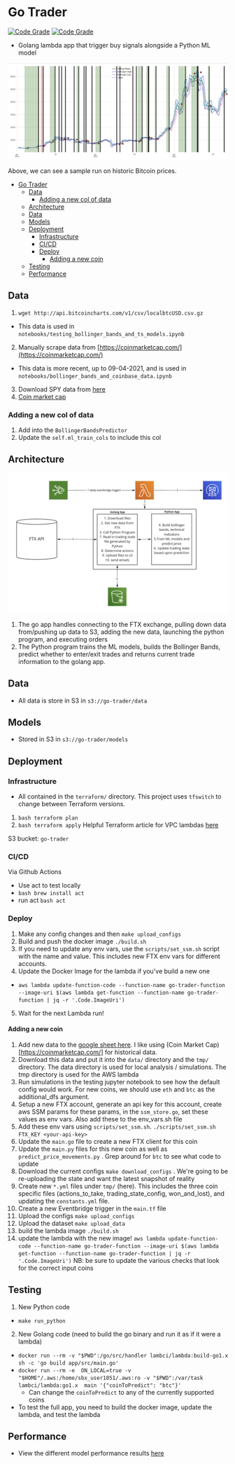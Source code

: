 
# Go Trader

[![Code Grade](https://api.codiga.io/project/30096/score/svg)](https://www.codiga.io)
[![Code Grade](https://api.codiga.io/project/30096/status/svg)](https://www.codiga.io)


- Golang lambda app that trigger buy signals alongside a Python ML model

![bollinger](media/bollinger.png)

Above, we can see a sample run on historic Bitcoin prices.

- [Go Trader](#go-trader)
  - [Data](#data)
    - [Adding a new col of data](#adding-a-new-col-of-data)
  - [Architecture](#architecture)
  - [Data](#data-1)
  - [Models](#models)
  - [Deployment](#deployment)
    - [Infrastructure](#infrastructure)
    - [CI/CD](#cicd)
    - [Deploy](#deploy)
      - [Adding a new coin](#adding-a-new-coin)
  - [Testing](#testing)
  - [Performance](#performance)

## Data

1. `wget http://api.bitcoincharts.com/v1/csv/localbtcUSD.csv.gz`
- This data is used in `notebooks/testing_bollinger_bands_and_ts_models.ipynb`
2. Manually scrape data from [https://coinmarketcap.com/](https://coinmarketcap.com/)
- This data is more recent, up to 09-04-2021, and is used in `notebooks/bollinger_bands_and_coinbase_data.ipynb`
3. Download SPY data from [here](https://www.nasdaq.com/market-activity/funds-and-etfs/spy/historical)
4. [Coin market cap ](https://coinmarketcap.com/)

### Adding a new col of data

1. Add into the `BollingerBandsPredictor`
2. Update the `self.ml_train_cols` to include this col

## Architecture

![atchitecture](media/architecture.png)

1. The go app handles connecting to the FTX exchange, pulling down data from/pushing up data to  S3, adding the new data, launching the python program, and executing orders
2. The Python program trains the ML models, builds the Bollinger Bands, predict whether to enter/exit trades and returns current trade information to the golang app.

## Data

- All data is store in S3 in `s3://go-trader/data`

## Models

- Stored in S3 in `s3://go-trader/models`

## Deployment

### Infrastructure

- All contained in the `terraform/` directory. This project uses   `tfswitch` to change between Terraform versions.
1. `bash terraform plan`
2. `bash terraform apply`
Helpful Terraform article for VPC lambdas [here](https://www.maxivanov.io/deploy-aws-lambda-to-vpc-with-terraform/)

S3 bucket: `go-trader`


### CI/CD

Via Github Actions
- Use act to test locally
- `bash brew install act`
- run act `bash act`

### Deploy

1. Make any config changes and then `make upload_configs`
2. Build and push the docker image `./build.sh`
3. If you need to update any env vars, use the `scripts/set_ssm.sh` script with the name and value. This includes new FTX env vars for different accounts.
4. Update the Docker Image for the lambda if you've build a new one
- `aws lambda update-function-code --function-name go-trader-function --image-uri $(aws lambda get-function --function-name go-trader-function | jq -r '.Code.ImageUri')`
5. Wait for the next Lambda run!

#### Adding a new coin

1. Add new data to the [google sheet here](https://docs.google.com/spreadsheets/d/1fBvirRK7m17jYj0t1yO6Jagq_aFjQvJ5EApnHOZQz20/edit#gid=114347281). I like using (Coin Market Cap)[https://coinmarketcap.com/] for historical data.
2. Download this data and put it into the `data/` directory and the `tmp/` directory. The data directory is used for local analysis / simulations. The tmp directory is used for the AWS lambda
3. Run simulations in the testing jupyter notebook to see how the default config would work. For new coins, we should use `eth` and `btc` as the additional_dfs argument.
4. Setup a new FTX account, generate an api key for this account, create aws SSM params for these params, in the `ssm_store.go`, set these values as env vars. Also add these to the env_vars.sh file
5. Add these env vars using `scripts/set_ssm.sh`. `./scripts/set_ssm.sh FTX_KEY <your-api-key>`
6. Update the `main.go` file to create a new FTX client for this coin
7. Update the `main.py` files for this new coin as well as `predict_price_movements.py` . Grep around for `btc` to see what code to update
8. Download the current configs `make download_configs` . We're going to be re-uploading the state and want the latest snapshot of reality
9. Create new `*.yml` files under `tmp/` (here). This includes the three coin specific files (actions_to_take, trading_state_config, won_and_lost), and updating the `constants.yml` file.
10. Create a new Eventbridge trigger in the `main.tf` file
11. Upload the configs `make upload_configs`
12. Upload the dataset `make upload_data`
13.  build the lambda image `./build.sh`
14. update the lambda with the new image!
`aws lambda update-function-code --function-name go-trader-function --image-uri $(aws lambda get-function --function-name go-trader-function | jq -r '.Code.ImageUri')`
NB: be sure to update the various checks that look for the correct input coins

## Testing

1. New Python code
- `make run_python`
2. New Golang code (need to build the go binary and run it as if it were a lambda)
- `docker run --rm -v "$PWD":/go/src/handler lambci/lambda:build-go1.x sh -c 'go build app/src/main.go'`
- `docker run --rm -e  ON_LOCAL=true -v "$HOME"/.aws:/home/sbx_user1051/.aws:ro -v "$PWD":/var/task lambci/lambda:go1.x  main '{"coinToPredict": "btc"}'`
    - Can change the `coinToPredict` to any of the currently supported coins
- To test the full app, you need to build the docker image, update the lambda, and test the lambda

## Performance

- View the different model performance results [here](https://docs.google.com/spreadsheets/d/1xEaxfYBcXNcGN71LAj_Yw-EDEifm_MficTvFqpLUR3s/edit?usp=sharing)
